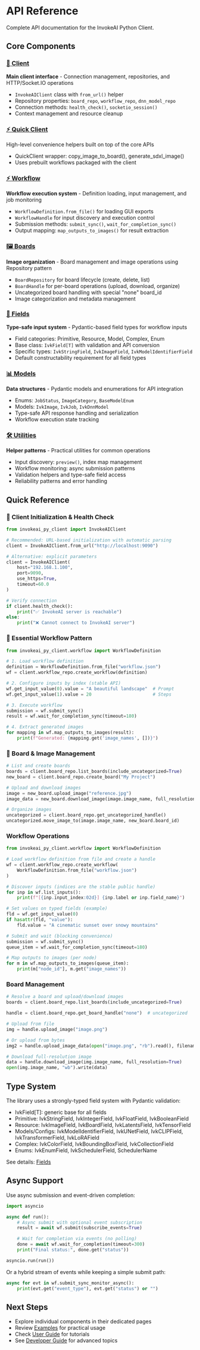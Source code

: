 # API Reference

Complete API documentation for the InvokeAI Python Client.

## Core Components

### [📡 Client](client.md)
**Main client interface** - Connection management, repositories, and HTTP/Socket.IO operations
- `InvokeAIClient` class with `from_url()` helper
- Repository properties: `board_repo`, `workflow_repo`, `dnn_model_repo`  
- Connection methods: `health_check()`, `socketio_session()`
- Context management and resource cleanup

### [⚡ Quick Client](quick.md)
High-level convenience helpers built on top of the core APIs
- QuickClient wrapper: copy_image_to_board(), generate_sdxl_image()
- Uses prebuilt workflows packaged with the client
### [⚡ Workflow](workflow.md)  
**Workflow execution system** - Definition loading, input management, and job monitoring
- `WorkflowDefinition.from_file()` for loading GUI exports
- `WorkflowHandle` for input discovery and execution control
- Submission methods: `submit_sync()`, `wait_for_completion_sync()`
- Output mapping: `map_outputs_to_images()` for result extraction

### [🖼️ Boards](boards.md)
**Image organization** - Board management and image operations using Repository pattern
- `BoardRepository` for board lifecycle (create, delete, list)
- `BoardHandle` for per-board operations (upload, download, organize)
- Uncategorized board handling with special "none" board_id
- Image categorization and metadata management

### [🔧 Fields](fields.md)
**Type-safe input system** - Pydantic-based field types for workflow inputs
- Field categories: Primitive, Resource, Model, Complex, Enum
- Base class: `IvkField[T]` with validation and API conversion
- Specific types: `IvkStringField`, `IvkImageField`, `IvkModelIdentifierField`
- Default constructability requirement for all field types

### [📊 Models](models.md)
**Data structures** - Pydantic models and enumerations for API integration  
- Enums: `JobStatus`, `ImageCategory`, `BaseModelEnum`
- Models: `IvkImage`, `IvkJob`, `IvkDnnModel`
- Type-safe API response handling and serialization
- Workflow execution state tracking

### [🛠️ Utilities](utilities.md)
**Helper patterns** - Practical utilities for common operations
- Input discovery: `preview()`, index map management
- Workflow monitoring: async submission patterns
- Validation helpers and type-safe field access
- Reliability patterns and error handling

## Quick Reference

### 🚀 Client Initialization & Health Check

```python
from invokeai_py_client import InvokeAIClient

# Recommended: URL-based initialization with automatic parsing
client = InvokeAIClient.from_url("http://localhost:9090")

# Alternative: explicit parameters
client = InvokeAIClient(
    host="192.168.1.100", 
    port=9090,
    use_https=True,
    timeout=60.0
)

# Verify connection
if client.health_check():
    print("✅ InvokeAI server is reachable")
else:
    print("❌ Cannot connect to InvokeAI server")
```

### 🎯 Essential Workflow Pattern

```python
from invokeai_py_client.workflow import WorkflowDefinition

# 1. Load workflow definition
definition = WorkflowDefinition.from_file("workflow.json")
wf = client.workflow_repo.create_workflow(definition)

# 2. Configure inputs by index (stable API)
wf.get_input_value(0).value = "A beautiful landscape"  # Prompt
wf.get_input_value(1).value = 20                       # Steps  

# 3. Execute workflow
submission = wf.submit_sync()
result = wf.wait_for_completion_sync(timeout=180)

# 4. Extract generated images
for mapping in wf.map_outputs_to_images(result):
    print(f"Generated: {mapping.get('image_names', [])}")
```

### 📂 Board & Image Management

```python
# List and create boards
boards = client.board_repo.list_boards(include_uncategorized=True)
new_board = client.board_repo.create_board("My Project")

# Upload and download images
image = new_board.upload_image("reference.jpg")
image_data = new_board.download_image(image.image_name, full_resolution=True)

# Organize images
uncategorized = client.board_repo.get_uncategorized_handle()  
uncategorized.move_image_to(image.image_name, new_board.board_id)
```

### Workflow Operations

```python
from invokeai_py_client.workflow import WorkflowDefinition

# Load workflow definition from file and create a handle
wf = client.workflow_repo.create_workflow(
    WorkflowDefinition.from_file("workflow.json")
)

# Discover inputs (indices are the stable public handle)
for inp in wf.list_inputs():
    print(f"[{inp.input_index:02d}] {inp.label or inp.field_name}")

# Set values on typed fields (example)
fld = wf.get_input_value(0)
if hasattr(fld, "value"):
    fld.value = "A cinematic sunset over snowy mountains"

# Submit and wait (blocking convenience)
submission = wf.submit_sync()
queue_item = wf.wait_for_completion_sync(timeout=180)

# Map outputs to images (per node)
for m in wf.map_outputs_to_images(queue_item):
    print(m["node_id"], m.get("image_names"))
```

### Board Management

```python
# Resolve a board and upload/download images
boards = client.board_repo.list_boards(include_uncategorized=True)

handle = client.board_repo.get_board_handle("none")  # uncategorized

# Upload from file
img = handle.upload_image("image.png")

# Or upload from bytes
img2 = handle.upload_image_data(open("image.png", "rb").read(), filename="image.png")

# Download full-resolution image
data = handle.download_image(img.image_name, full_resolution=True)
open(img.image_name, "wb").write(data)
```

## Type System

The library uses a strongly-typed field system with Pydantic validation:

- IvkField[T]: generic base for all fields
- Primitive: IvkStringField, IvkIntegerField, IvkFloatField, IvkBooleanField
- Resource: IvkImageField, IvkBoardField, IvkLatentsField, IvkTensorField
- Models/Configs: IvkModelIdentifierField, IvkUNetField, IvkCLIPField, IvkTransformerField, IvkLoRAField
- Complex: IvkColorField, IvkBoundingBoxField, IvkCollectionField
- Enums: IvkEnumField, IvkSchedulerField, SchedulerName

See details: [Fields](fields.md)

## Async Support

Use async submission and event-driven completion:

```python
import asyncio

async def run():
    # Async submit with optional event subscription
    result = await wf.submit(subscribe_events=True)

    # Wait for completion via events (no polling)
    done = await wf.wait_for_completion(timeout=300)
    print("Final status:", done.get("status"))

asyncio.run(run())
```

Or a hybrid stream of events while keeping a simple submit path:

```python
async for evt in wf.submit_sync_monitor_async():
    print(evt.get("event_type"), evt.get("status") or "")
```

## Next Steps

- Explore individual components in their dedicated pages
- Review [Examples](../examples/index.md) for practical usage
- Check [User Guide](../user-guide/index.md) for tutorials
- See [Developer Guide](../developer-guide/index.md) for advanced topics
